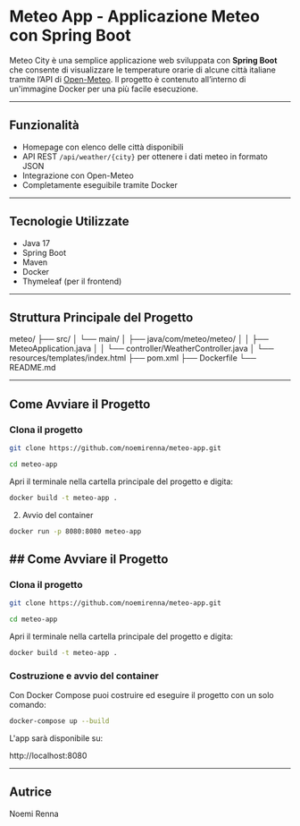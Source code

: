 #  Meteo App - Applicazione Meteo con Spring Boot

Meteo City è una semplice applicazione web sviluppata con **Spring Boot** che consente di visualizzare le temperature orarie di alcune città italiane tramite l’API di [Open-Meteo](https://open-meteo.com). Il progetto è contenuto all’interno di un'immagine Docker per una più facile esecuzione.

---

##  Funzionalità

- Homepage con elenco delle città disponibili
- API REST `/api/weather/{city}` per ottenere i dati meteo in formato JSON
- Integrazione con Open-Meteo
- Completamente eseguibile tramite Docker

---

##  Tecnologie Utilizzate

- Java 17
- Spring Boot
- Maven
- Docker
- Thymeleaf (per il frontend)

---

##  Struttura Principale del Progetto

meteo/
├── src/
│ └── main/
│ ├── java/com/meteo/meteo/
│ │ ├── MeteoApplication.java
│ │ └── controller/WeatherController.java
│ └── resources/templates/index.html
├── pom.xml
├── Dockerfile
└── README.md


---

##  Come Avviare il Progetto

###  Clona il progetto

```bash
git clone https://github.com/noemirenna/meteo-app.git

```
```bash
cd meteo-app
```
Apri il terminale nella cartella principale del progetto e digita:

```bash
docker build -t meteo-app .
```
2. Avvio del container

```bash
docker run -p 8080:8080 meteo-app
```

## ##  Come Avviare il Progetto

###  Clona il progetto

```bash
git clone https://github.com/noemirenna/meteo-app.git

```
```bash
cd meteo-app
```
Apri il terminale nella cartella principale del progetto e digita:

```bash
docker build -t meteo-app .
```

###  Costruzione e avvio del container

Con Docker Compose puoi costruire ed eseguire il progetto con un solo comando:

```bash
docker-compose up --build
```

L'app sarà disponibile su:

http://localhost:8080


---

## Autrice 

Noemi Renna

